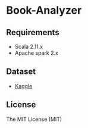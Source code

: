 
# Book-Analyzer

## Requirements

* Scala 2.11.x
* Apache spark 2.x

## Dataset

* [Kaggle](https://www.kaggle.com/gnanesh/goodreads-book-reviews)

## License

The MIT License (MIT)
